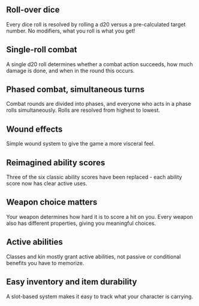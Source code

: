 ## Roll-over dice 
Every dice roll is resolved by rolling a d20 versus a pre-calculated target number. No modifiers, what you roll is what you get! 

## Single-roll combat 
A single d20 roll determines whether a combat action succeeds, how much damage is done, and when in the round this occurs.

## Phased combat, simultaneous turns
Combat rounds are divided into phases, and everyone who acts in a phase rolls simultaneously. Rolls are resolved from highest to lowest.

## Wound effects 
Simple wound system to give the game a more visceral feel. 

<!--raw-typst
  #colbreak()
-->

## Reimagined ability scores 
Three of the six classic ability scores have been replaced - each ability score now has clear active uses.

## Weapon choice matters 
Your weapon determines how hard it is to score a hit on you. Every weapon also has different properties, giving you meaningful choices.

## Active abilities 
Classes and kin mostly grant active abilities, not passive or conditional benefits you have to memorize.

## Easy inventory and item durability
A slot-based system makes it easy to track what your character is carrying.
